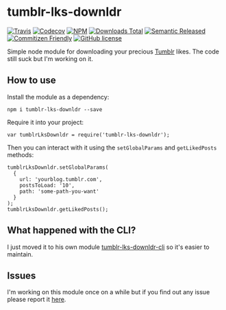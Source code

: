 # tumblr-lks-downldr
[![Travis](https://img.shields.io/travis/andresdavid90/tumblr-lks-downldr.svg?style=flat-square)](https://travis-ci.org/andresdavid90/tumblr-lks-downldr)
[![Codecov](https://img.shields.io/codecov/c/github/andresdavid90/tumblr-lks-downldr.svg?style=flat-square)](https://codecov.io/github/andresdavid90/tumblr-lks-downldr)
[![NPM](https://img.shields.io/npm/v/tumblr-lks-downldr.svg?style=flat-square)](https://www.npmjs.com/package/tumblr-lks-downldr)
[![Downloads Total](https://img.shields.io/npm/dt/tumblr-lks-downldr.svg?style=flat-square)](https://www.npmjs.com/package/tumblr-lks-downldr)
[![Semantic Released](https://img.shields.io/badge/%20%20%F0%9F%93%A6%F0%9F%9A%80-semantic--release-e10079.svg)](https://github.com/semantic-release/semantic-release)
[![Commitizen Friendly](https://img.shields.io/badge/commitizen-friendly-brightgreen.svg)](http://commitizen.github.io/cz-cli/)
[![GitHub license](https://img.shields.io/github/license/andresdavid90/tumblr-lks-downldr.svg?style=flat-square)](https://opensource.org/licenses/MIT)

Simple node module for downloading your precious [Tumblr](https://tumblr.com) likes. The code still suck but I'm working on it.

## How to use

Install the module as a dependency:
```
npm i tumblr-lks-downldr --save
```

Require it into your project:
```
var tumblrLksDownldr = require('tumblr-lks-downldr');
```

Then you can interact with it using the `setGlobalParams` and `getLikedPosts` methods:
```
tumblrLksDownldr.setGlobalParams(
  {
    url: 'yourblog.tumblr.com',
    postsToLoad: '10',
    path: 'some-path-you-want'
  }
);
tumblrLksDownldr.getLikedPosts();
```
## What happened with the CLI?
I just moved it to his own module  [tumblr-lks-downldr-cli](https://github.com/andresdavid90/tumblr-lks-downldr-cli) so it's easier to maintain.

## Issues

I'm working on this module once on a while but if you find out any issue please report it [here](https://github.com/andresdavid90/tumblr-lks-downldr/issues).
